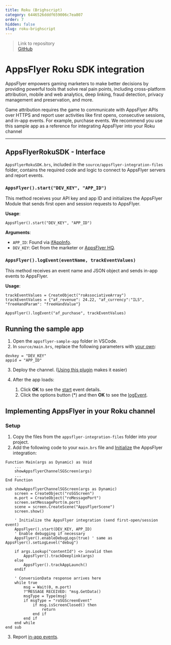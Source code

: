 ```yaml
---
title: Roku (Brighscript)
category: 6446526dddf659006c7ea807
order: 7
hidden: false
slug: roku-brighscript
---
```


> Link to repository  
> [GitHub](https://github.com/AppsFlyerSDK/appsflyer-roku-sample-app)

# AppsFlyer Roku SDK integration

AppsFlyer empowers gaming marketers to make better decisions by providing powerful tools that solve real pain points, including cross-platform attribution, mobile and web analytics, deep linking, fraud detection, privacy management and preservation, and more.

Game attribution requires the game to communicate with AppsFlyer APIs over HTTPS and report user activities like first opens, consecutive sessions, and in-app events. For example, purchase events.
We recommend you use this sample app as a reference for integrating AppsFlyer into your Roku channel

<hr/>

## AppsFlyerRokuSDK - Interface

`AppsFlyerRokuSDK.brs`, included in the `source/appsflyer-integration-files` folder, contains the required code and logic to connect to AppsFlyer servers and report events.

### `AppsFlyer().start("DEV_KEY", "APP_ID")`

This method receives your API key and app ID and initializes the AppsFlyer Module that sends first open and session requests to AppsFlyer.

**Usage**:

```
AppsFlyer().start("DEV_KEY", "APP_ID")
```

<span id="app-details">**Arguments**:</span>

- `APP_ID`: Found via [ifAppInfo](https://developer.roku.com/docs/references/brightscript/interfaces/ifappinfo.md).
- `DEV_KEY`: Get from the marketer or [AppsFlyer HQ](https://support.appsflyer.com/hc/en-us/articles/211719806-App-settings-#general-app-settings).

### `AppsFlyer().logEvent(eventName, trackEventValues)`

This method receives an event name and JSON object and sends in-app events to AppsFlyer.

**Usage**:

```
trackEventValues = CreateObject("roAssociativeArray")
trackEventValues = {"af_revenue": 24.22, "af_currency":"ILS", "freeHandParam": "freeHandValue"}

AppsFlyer().logEvent("af_purchase", trackEventValues)
```

## Running the sample app

1. Open the `appsflyer-sample-app` folder in VSCode.
2. In `source/main.brs`, replace the following parameters with [your own](#app-details):

```
devkey = "DEV_KEY"
appid = "APP_ID"
```

3. Deploy the channel. ([Using this plugin](https://marketplace.visualstudio.com/items?itemName=mjmcaulay.roku-deploy-vscode) makes it easier)
4. After the app loads:

   1. Click **OK** to see the [start](#appsflyerstartdev_key-app_id) event details.
   2. Click the options button (\*) and then **OK** to see the [logEvent](#appsflyerlogeventeventname-trackeventvalues).

## Implementing AppsFlyer in your Roku channel

### Setup

1. Copy the files from the `appsflyer-integration-files` folder into your project.
2. Add the following code to your `main.brs` file and [Initialize](#appsflyerstartdev_key-app_id) the AppsFlyer integration:

```
Function Main(args as Dynamic) as Void
    ...
    showAppsflyerChannelSGScreen(args)
    ...
End Function

sub showAppsflyerChannelSGScreen(args as Dynamic)
    screen = CreateObject("roSGScreen")
    m.port = CreateObject("roMessagePort")
    screen.setMessagePort(m.port)
    scene = screen.CreateScene("AppsFlyerScene")
    screen.show()

    ' Initialize the AppsFlyer integration (send first-open/session event)
    AppsFlyer().start(DEV_KEY, APP_ID)
    ' Enable debugging if necessary
    AppsFlyer().enableDebugLogs(true) ' same as AppsFlyer().setLogLevel("debug")

    if args.Lookup("contentId") <> invalid then
        AppsFlyer().trackDeeplink(args)
    else
        AppsFlyer().trackAppLaunch()
    endif

    ' ConversionData response arrives here
    while true
        msg = Wait(0, m.port)
        ?"MESSAGE RECEIVED: "msg.GetData()
        msgType = Type(msg)
        if msgType = "roSGScreenEvent"
            if msg.isScreenClosed() then
                return
            end if
        end if
    end while
end sub
```

3. Report [in-app events](#appsflyerlogeventeventname-trackeventvalues).
